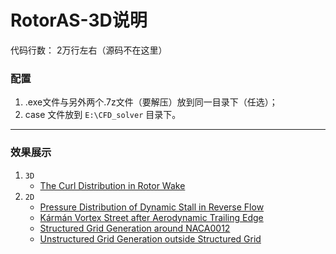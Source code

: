 # RotorAS-3D说明
代码行数： 2万行左右（源码不在这里）
### 配置
1.  .exe文件与另外两个.7z文件（要解压）放到同一目录下（任选）；
2.  case 文件放到 `E:\CFD_solver` 目录下。

---
### 效果展示
1. `3D`
   - [The Curl Distribution in Rotor Wake](http://v.youku.com/v_show/id_XMTY0NzM1MDQyMA==.html)
2. `2D`
   - [Pressure Distribution of Dynamic Stall in Reverse Flow](http://v.youku.com/v_show/id_XMTYxOTU0MzQ5Mg==.html)</br>
   - [Kármán Vortex Street after Aerodynamic Trailing Edge](http://v.youku.com/v_show/id_XMTYxOTU0MzgyNA==.html)</br>
   - [Structured Grid Generation around NACA0012](http://v.youku.com/v_show/id_XMTYxOTU0NDUzMg==.html)</br>
   - [Unstructured Grid Generation outside Structured Grid](http://v.youku.com/v_show/id_XMTYxOTU0NDc2OA==.html)


